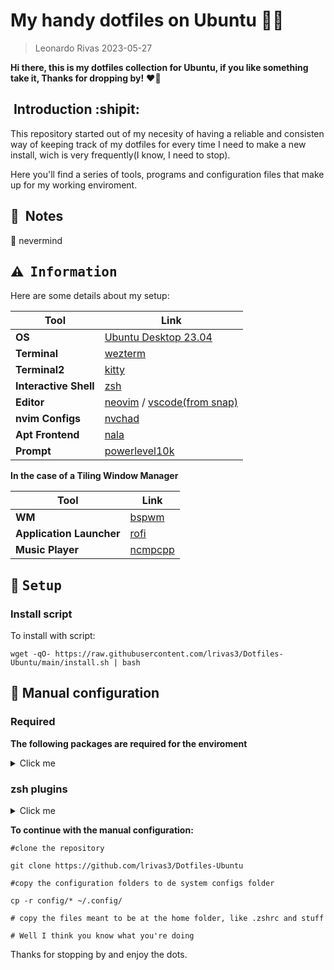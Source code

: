 # My handy dotfiles on Ubuntu :fish_cake::fire:

>Leonardo Rivas 2023-05-27

**Hi there, this is my dotfiles collection for Ubuntu, if you like something take it, Thanks for dropping by!** :heart_on_fire:

## ‎ Introduction :shipit:

This repository started out of my necesity of having a reliable and consisten way of keeping track of my dotfiles for every time I need to make a new install, wich is very frequently(I know, I need to stop).

Here you'll find a series of tools, programs and configuration files that make up for my working enviroment.


## :pushpin: ‎ Notes

:rotating_light: nevermind

<!-- INFORMATION -->

## :warning: ‎ <samp>Information</samp>


Here are some details about my setup:

| Tool   | Link|
|--------|--------------------------------------------------------|
| **OS**| [Ubuntu Desktop 23.04](https://ubuntu.com/download/desktop)|
| **Terminal** | [wezterm](https://wezfurlong.org/wezterm/)|
| **Terminal2** | [kitty](https://github.com/kovidgoyal/kitty) |
| **Interactive Shell** | [zsh](https://www.zsh.org/)|
| **Editor** | [neovim](https://github.com/neovim/neovim) / [vscode(from snap)](https://github.com/microsoft/vscode)|
| **nvim Configs** | [nvchad](https://nvchad.com/)|
| **Apt Frontend** | [nala](https://gitlab.com/volian/nala)|
| **Prompt** | [powerlevel10k](https://github.com/romkatv/powerlevel10k#what-is-the-best-prompt-style-in-the-configuration-wizard)|

**In the case of a Tiling Window Manager**

| Tool   | Link|
|--------|--------------------------------------------------------|
|**WM** | [bspwm](https://github.com/baskerville/bspwm)|
|**Application Launcher**| [rofi](https://github.com/davatorium/rofi)|
|**Music Player** | [ncmpcpp](https://github.com/ncmpcpp/ncmpcpp)|
<!-- SETUP -->

## :wrench: ‎ <samp>Setup</samp>

### Install script

To install with script:
```
wget -qO- https://raw.githubusercontent.com/lrivas3/Dotfiles-Ubuntu/main/install.sh | bash
```

## :hammer: Manual configuration

### Required 

**The following packages are required for the enviroment**


<details>
    <summary>Click me</summary>

- git
- powerlevel10k
- nala
- wezterm 
- Kitty
- neofetch
- cava
- fzf
- neovim
- ranger
- git
- lsd
- batcat
- nvm
    - nodejs
    - npm
- python
- pip

From apt
```
sudo apt install zsh ranger curl kitty neofetch cava fzf lsd bat nvm python python-pip 
```
From snap
```
snap install nvim --classic
```
powerlevel10k
```
git clone --depth=1 https://github.com/romkatv/powerlevel10k.git ~/powerlevel10k
```
wezterm
```
wget -P /tmp https://github.com/wez/wezterm/releases/download/20230408-112425-69ae8472/wezterm-20230408-112425-69ae8472.Ubuntu22.04.deb && sudo apt install /tmp/wezterm-20230408-112425-69ae8472.Ubuntu22.04.deb && rm /tmp/wezterm-20230408-112425-69ae8472.Ubuntu22.04.deb
```

</details>


### zsh plugins

<details>
    <summary>Click me</summary>

#### From Github

- [zsh-z](https://github.com/agkozak/zsh-z)
- [zsh-sudo](https://github.com/ohmyzsh/ohmyzsh/tree/master/plugins/sudo)
- [zsh-you-should-use](https://github.com/MichaelAquilina/zsh-you-should-use)
- [zsh-autosuggestions](https://github.com/zsh-users/zsh-autosuggestions)
- [zsh-syntax-highlighting](https://github.com/zsh-users/zsh-syntax-highlighting)
- [zsh-history-substring-search](https://github.com/zsh-users/zsh-history-substring-search)

</details>

**To continue with the manual configuration:**

```
#clone the repository

git clone https://github.com/lrivas3/Dotfiles-Ubuntu

#copy the configuration folders to de system configs folder

cp -r config/* ~/.config/

# copy the files meant to be at the home folder, like .zshrc and stuff 

# Well I think you know what you're doing
```
 
Thanks for stopping by and enjoy the dots.

